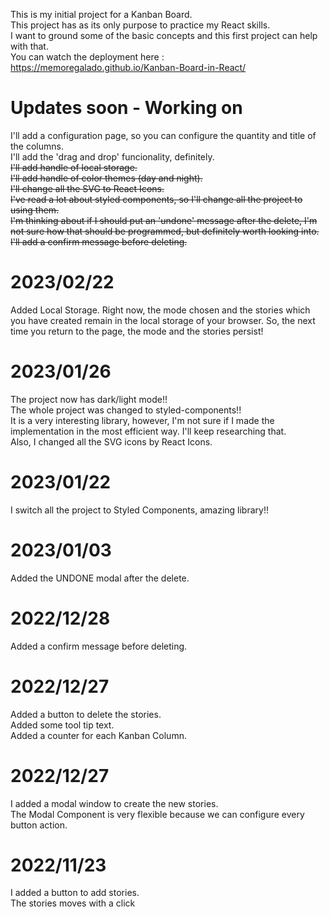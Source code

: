 
This is my initial project for a Kanban Board.  
This project has as its only purpose to practice my React skills.  
I want to ground some of the basic concepts and this first project can help with that.  
You can watch the deployment here :  https://memoregalado.github.io/Kanban-Board-in-React/

# Updates soon - Working on  
I'll add a configuration page, so you can configure the quantity and title of the columns.  
I'll add the 'drag and drop' funcionality, definitely.  
~~I'll add handle of local storage.~~  
~~I'll add handle of color themes (day and night).~~  
~~I'll change all the SVG to React Icons.~~  
~~I've read a lot about styled components, so I'll change all the project to using them.~~  
~~I'm thinking about if I should put an 'undone' message after the delete, I'm not sure how that should be programmed, but definitely worth looking into.~~  
~~I'll add a confirm message before deleting.~~  

# 2023/02/22
Added Local Storage.
Right now, the mode chosen and the stories which you have created remain in the local storage of your browser.
So, the next time you return to the page, the mode and the stories persist!

# 2023/01/26  
The project now has dark/light mode!!  
The whole project was changed to styled-components!!  
It is a very interesting library, however, I'm not sure if I made the implementation in the most efficient way. I'll keep researching that.  
Also, I changed all the SVG icons by React Icons.

# 2023/01/22
I switch all the project to Styled Components, amazing library!!

# 2023/01/03
Added the UNDONE modal after the delete.

# 2022/12/28
Added a confirm message before deleting.

# 2022/12/27
Added a button to delete the stories.  
Added some tool tip text.  
Added a counter for each  Kanban Column.

# 2022/12/27
I added a modal window to create the new stories.  
The Modal Component is very flexible because we can configure every button action.

# 2022/11/23
I added a button to add stories.  
The stories moves with a click
